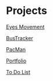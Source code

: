 # Projects
<a href="https://prevar.github.io/SHAREDprojects/GitPortfolio/eyemovement">Eyes Movement</a>

<a href="https://prevar.github.io/SHAREDprojects/GitPortfolio/bustracker">BusTracker</a>

<a href="https://prevar.github.io/SHAREDprojects/GitPortfolio/pacman/pacman.html">PacMan</a>

<a href="https://prevar.github.io/SHAREDprojects/GitPortfolio/portfolio/website">Portfolio</a>

<a href="https://prevar.github.io/SHAREDprojects/GitPortfolio/todo">To Do List</a>

